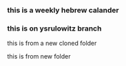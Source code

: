 ### this is a weekly hebrew calander 
### this is on ysrulowitz branch

this is from a new cloned folder

this is from new folder